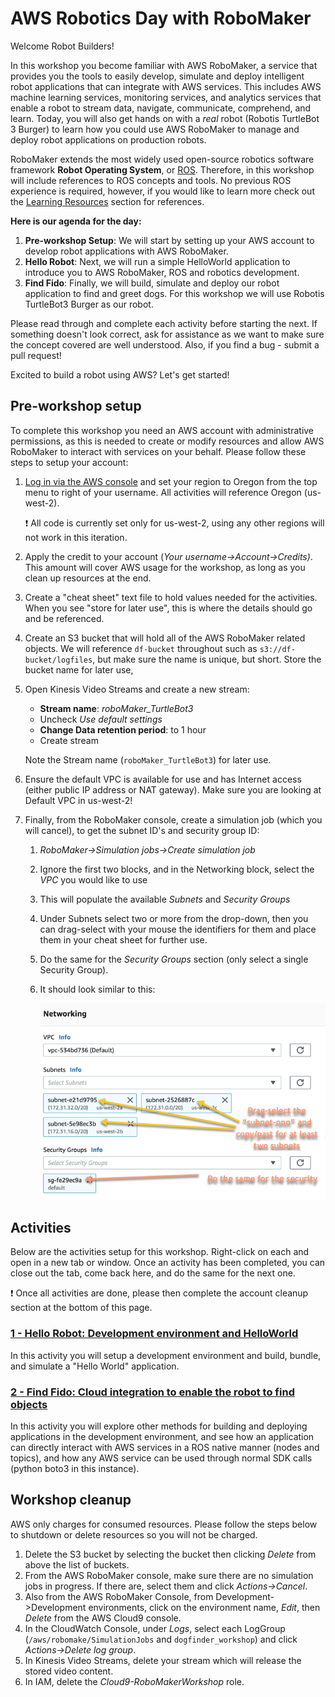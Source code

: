 # AWS Robotics Day with RoboMaker

Welcome Robot Builders! 

In this workshop you become familiar with AWS RoboMaker, a service that provides you the tools to easily develop, simulate and deploy intelligent robot applications that can integrate with AWS services. This includes AWS machine learning services, monitoring services, and analytics services that enable a robot to stream data, navigate, communicate, comprehend, and learn. Today, you will also get hands on with a *real* robot (Robotis TurtleBot 3 Burger) to learn how you could use AWS RoboMaker to manage and deploy robot applications on production robots. 

RoboMaker extends the most widely used open-source robotics software framework **Robot Operating System**, or [ROS](http://www.ros.org/). Therefore, in this workshop will include references to ROS concepts and tools. No previous ROS experience is required, however, if you would like to learn more check out the [Learning Resources](learning_resources.md) section for references.

**Here is our agenda for the day:**

1. **Pre-workshop Setup**: We will start by setting up your AWS account to develop robot applications with AWS RoboMaker. 
2. **Hello Robot**: Next, we will run a simple HelloWorld application to introduce you to AWS RoboMaker, ROS and robotics development. 
3. **Find Fido**: Finally, we will build, simulate and deploy our robot application to find and greet dogs. For this workshop we will use Robotis TurtleBot3 Burger as our robot. 

Please read through and complete each activity before starting the next. If something doesn't look correct, ask for assistance as we want to make sure the concept covered are well understood. Also, if you find a bug - submit a pull request!

Excited to build a robot using AWS? Let's get started!

## Pre-workshop setup

To complete this workshop you need an AWS account with administrative permissions, as this is needed to create or modify resources and allow AWS RoboMaker to interact with services on your behalf. Please follow these steps to setup your account:

1. [Log in via the AWS console](https://console.aws.amazon.com/) and set your region to Oregon from the top menu to right of your username. All activities will reference Oregon (us-west-2). 

   :exclamation: All code is currently set only for us-west-2, using any other regions will not work in this iteration.

2. Apply the credit to your account (*Your username->Account->Credits)*. This amount will cover AWS usage for the workshop, as long as you clean up resources at the end.

3. Create a "cheat sheet" text file to hold values needed for the activities. When you see "store for later use", this is where the details should go and be referenced.

4. Create an S3 bucket that will hold all of the AWS RoboMaker related objects. We will reference `df-bucket` throughout such as `s3://df-bucket/logfiles`, but make sure the name is unique, but short. Store the bucket name for later use,

5. Open Kinesis Video Streams and create a new stream:

   * **Stream name**: *roboMaker_TurtleBot3*
   * Uncheck *Use default settings*
   * **Change Data retention period**: to 1 hour
   * Create stream

   Note the Stream name (`roboMaker_TurtleBot3`) for later use.

6. Ensure the default VPC is available for use and has Internet access (either public IP address or NAT gateway). Make sure you are looking at Default VPC in us-west-2!

7. Finally, from the RoboMaker console, create a simulation job (which you will cancel), to get the subnet ID's and security group ID:

   1. *RoboMaker->Simulation jobs->Create simulation job*

   2. Ignore the first two blocks, and in the Networking block, select the *VPC* you would like to use

   3. This will populate the available *Subnets* and *Security Groups*

   4. Under Subnets select two or more from the drop-down, then you can drag-select with your mouse the identifiers for them and place them in your cheat sheet for further use.

   5. Do the same for the *Security Groups* section (only select a single Security Group).

   6. It should look similar to this:

      ![1_select_subnets](img/1_select_subnets.png)

## Activities

Below are the activities setup for this workshop. Right-click on each and open in a new tab or window. Once an activity has been completed, you can close out the tab, come back here, and do the same for the next one.

:exclamation: Once all activities are done, please then complete the account cleanup section at the bottom of this page.

### [1 - Hello Robot: Development environment and HelloWorld](./1_dev_hello.md)

In this activity you will setup a development environment and build, bundle, and simulate a "Hello World" application.

### [2 - Find Fido: Cloud integration to enable the robot to find objects](./2_dog_finder.md) 

In this activity you will explore other methods for building and deploying applications in the development environment, and see how an application can directly interact with AWS services in a ROS native manner (nodes and topics), and how any AWS service can be used through normal SDK calls (python boto3 in this instance).

## Workshop cleanup

AWS only charges for consumed resources. Please follow the steps below to shutdown or delete resources so you will not be charged.

1. Delete the S3 bucket by selecting the bucket then clicking *Delete* from above the list of buckets.
2. From the AWS RoboMaker console, make sure there are no simulation jobs in progress. If there are, select them and click *Actions->Cancel*.
3. Also from the AWS RoboMaker Console, from Development->Development environments, click on the environment name, *Edit*, then *Delete* from the AWS Cloud9 console.
4. In the CloudWatch Console, under *Logs*, select each LogGroup (`/aws/robomake/SimulationJobs` and `dogfinder_workshop`) and click *Actions->Delete log group*.
5. In Kinesis Video Streams, delete your stream which will release the stored video content.
6. In IAM, delete the *Cloud9-RoboMakerWorkshop* role.